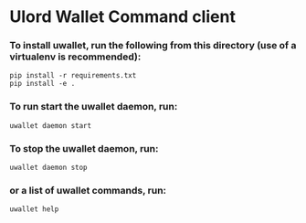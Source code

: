 # Ulord Wallet Command client

### To install uwallet, run the following from this directory (use of a virtualenv is recommended):

    pip install -r requirements.txt
    pip install -e .

### To run start the uwallet daemon, run:

    uwallet daemon start

### To stop the uwallet daemon, run:

    uwallet daemon stop

### or a list of uwallet commands, run:

    uwallet help
